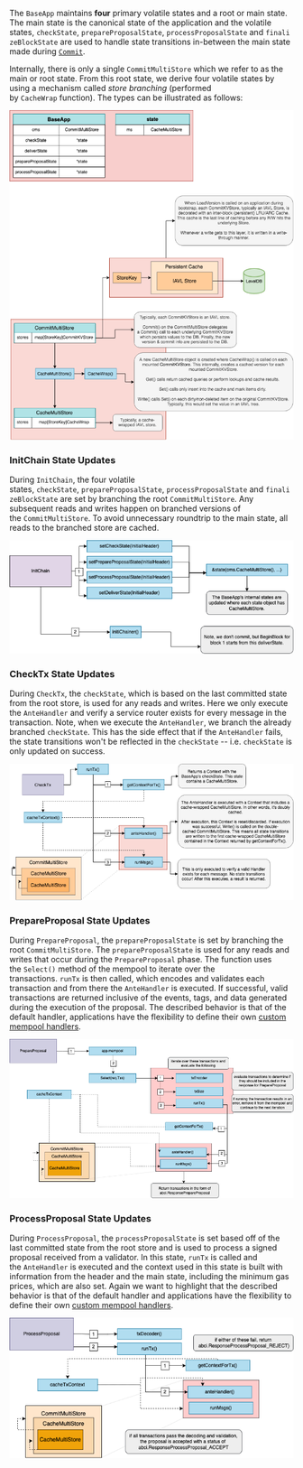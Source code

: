 The `BaseApp` maintains **four** primary volatile states and a root or main state. The main state is the canonical state of the application and the volatile states, `checkState`, `prepareProposalState`, `processProposalState` and `finalizeBlockState` are used to handle state transitions in-between the main state made during [`Commit`](https://docs.cosmos.network/v0.52/learn/advanced/baseapp#commit).

Internally, there is only a single `CommitMultiStore` which we refer to as the main or root state. From this root state, we derive four volatile states by using a mechanism called *store branching* (performed by `CacheWrap` function). The types can be illustrated as follows:

![alt text](image.png)


### InitChain State Updates[​](https://docs.cosmos.network/v0.52/learn/advanced/baseapp#initchain-state-updates "Direct link to InitChain State Updates")

During `InitChain`, the four volatile states, `checkState`, `prepareProposalState`, `processProposalState` and `finalizeBlockState` are set by branching the root `CommitMultiStore`. Any subsequent reads and writes happen on branched versions of the `CommitMultiStore`. To avoid unnecessary roundtrip to the main state, all reads to the branched store are cached.

![alt text](image-1.png)


### CheckTx State Updates[​](https://docs.cosmos.network/v0.52/learn/advanced/baseapp#checktx-state-updates "Direct link to CheckTx State Updates")

During `CheckTx`, the `checkState`, which is based on the last committed state from the root store, is used for any reads and writes. Here we only execute the `AnteHandler` and verify a service router exists for every message in the transaction. Note, when we execute the `AnteHandler`, we branch the already branched `checkState`. This has the side effect that if the `AnteHandler` fails, the state transitions won't be reflected in the `checkState` \-- i.e. `checkState` is only updated on success.


![alt text](image-2.png)


### PrepareProposal State Updates[​](https://docs.cosmos.network/v0.52/learn/advanced/baseapp#prepareproposal-state-updates "Direct link to PrepareProposal State Updates")

During `PrepareProposal`, the `prepareProposalState` is set by branching the root `CommitMultiStore`. The `prepareProposalState` is used for any reads and writes that occur during the `PrepareProposal` phase. The function uses the `Select()` method of the mempool to iterate over the transactions. `runTx` is then called, which encodes and validates each transaction and from there the `AnteHandler` is executed. If successful, valid transactions are returned inclusive of the events, tags, and data generated during the execution of the proposal. The described behavior is that of the default handler, applications have the flexibility to define their own [custom mempool handlers](https://docs.cosmos.network/main/build/building-apps/app-mempool).

![alt text](image-3.png)


### ProcessProposal State Updates[​](https://docs.cosmos.network/v0.52/learn/advanced/baseapp#processproposal-state-updates "Direct link to ProcessProposal State Updates")

During `ProcessProposal`, the `processProposalState` is set based off of the last committed state from the root store and is used to process a signed proposal received from a validator. In this state, `runTx` is called and the `AnteHandler` is executed and the context used in this state is built with information from the header and the main state, including the minimum gas prices, which are also set. Again we want to highlight that the described behavior is that of the default handler and applications have the flexibility to define their own [custom mempool handlers](https://docs.cosmos.network/main/build/building-apps/app-mempool).

![alt text](image-4.png)